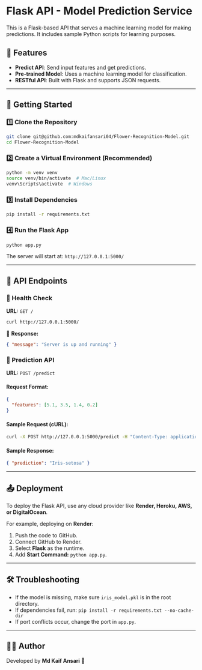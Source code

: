 # Flask API - Model Prediction Service

This is a Flask-based API that serves a machine learning model for making predictions. It includes sample Python scripts for learning purposes.

## 📌 Features

- **Predict API**: Send input features and get predictions.
- **Pre-trained Model**: Uses a machine learning model for classification.
- **RESTful API**: Built with Flask and supports JSON requests.

---

## 🚀 Getting Started

### 1️⃣ Clone the Repository

```sh
git clone git@github.com:mdkaifansari04/Flower-Recognition-Model.git
cd Flower-Recognition-Model
```

### 2️⃣ Create a Virtual Environment (Recommended)

```sh
python -m venv venv
source venv/bin/activate  # Mac/Linux
venv\Scripts\activate  # Windows
```

### 3️⃣ Install Dependencies

```sh
pip install -r requirements.txt
```

### 4️⃣ Run the Flask App

```sh
python app.py
```

The server will start at: `http://127.0.0.1:5000/`

---

## 📡 API Endpoints

### 🔹 Health Check

**URL:** `GET /`

```sh
curl http://127.0.0.1:5000/
```

📌 **Response:**

```json
{ "message": "Server is up and running" }
```

### 🔹 Prediction API

**URL:** `POST /predict`

#### Request Format:

```json
{
  "features": [5.1, 3.5, 1.4, 0.2]
}
```

#### Sample Request (cURL):

```sh
curl -X POST http://127.0.0.1:5000/predict -H "Content-Type: application/json" -d '{"features": [5.1, 3.5, 1.4, 0.2]}'
```

#### Sample Response:

```json
{ "prediction": "Iris-setosa" }
```

---

## 📤 Deployment

To deploy the Flask API, use any cloud provider like **Render, Heroku, AWS, or DigitalOcean**.

For example, deploying on **Render**:

1. Push the code to GitHub.
2. Connect GitHub to Render.
3. Select **Flask** as the runtime.
4. Add **Start Command:** `python app.py`.

---

## 🛠 Troubleshooting

- If the model is missing, make sure `iris_model.pkl` is in the root directory.
- If dependencies fail, run: `pip install -r requirements.txt --no-cache-dir`
- If port conflicts occur, change the port in `app.py`.

---

## 👨‍💻 Author

Developed by **Md Kaif Ansari** 🚀

